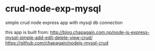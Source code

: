 # crud-node-exp-mysql
simple crud node express app with mysql db connection

this app is built from:
http://blog.chapagain.com.np/node-js-express-mysql-simple-add-edit-delete-view-crud/
https://github.com/chapagain/nodejs-mysql-crud

